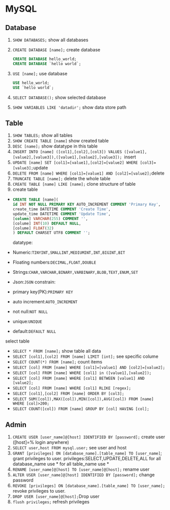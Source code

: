 # MySQL

## Database

1. `SHOW DATABASES;` show all databases
2. `CREATE DATABASE [name];` create database

   ```sql
   CREATE DATABASE hello_world;
   CREATE DATABASE `hello world`;
   ```
3. `USE [name];` use database

   ```sql
   USE hello_world;
   USE `hello world`;
   ```
4. `SELECT DATABASE();` show selected database
5. `SHOW VARIABLES LIKE 'datadir';` show data store path

## Table

1. `SHOW TABLES;` show all tables
2. `SHOW CREATE TABLE [name]` show created table
3. `DESC [name];` show datatype in this table
4. `INSERT INTO [name] ([col1],[col2],[col3]) VALUES ([value1],[value2],[value3]),([value1],[value2],[value3]); `insert
5. `UPDATE [name] SET [col1]=[value1],[col2]=[value2] WHERE [col3]=[value3];`update
6. `DELETE FROM [name] WHERE [col1]=[value1] AND [col2]=[value2];`delete
7. `TRUNCATE TABLE [name];` delete the whole table
8. `CREATE TABLE [name] LIKE [name];` clone structure of table
9. create table

* ```sql
  CREATE TABLE [name](
  id INT NOT NULL PRIMARY KEY AUTO_INCREMENT COMMENT 'Primary Key',
  create_time DATETIME COMMENT 'Create Time',
  update_time DATETIME COMMENT 'Update Time',
  [column] VARCHAR(255) COMMENT '',
  [colume] INT(10) DEFAULT NULL,
  [colume] FLOAT(32)
  ) DEFAULT CHARSET UTF8 COMMENT '';
  ```

  datatype:
* Numeric:`TINYINT,SMALLINT,MEDIUMINT,INT,BIGINT,BIT`
* Floating numbers:`DECIMAL,FLOAT,DOUBLE`
* Strings:`CHAR,VARCHAR,BINARY,VARBINARY,BLOB,TEXT,ENUM,SET`
* Json:`JSON`
  constrain:
* primary key(PK):`PRIMARY KEY`
* auto increment:`AUTO_INCREMENT`
* not null:`NOT NULL`
* unique:`UNIQUE`
* default:`DEFAULT NULL`

select table

* `SELECT * FROM [name];` show table all data
* `SELECT [col1],[col2] FROM [name] LIMIT [int];` see specific colume
* `SELECT COUNT(*) FROM [name];` count items
* `SELECT [col] FROM [name] WHERE [col1]=[value1] AND [col2]=[value2];`
* `SELECT [col] FROM [name] WHERE [col1] in ([value1],[value2]);`
* `SELECT [col] FROM [name] WHERE [col1] BETWEEN [value1] AND [value2];`
* `SELECT [col] FROM [name] WHERE [col1] RLIKE [regex];`
* `SELECT [col1],[col2] FROM [name] ORDER BY [col3]; `
* `SELECT SUM([col]),MAX([col]),MIN([col]),AVG([col]) FROM [name] WHERE [col]>200; `
* `SELECT COUNT([col]) FROM [name] GROUP BY [col] HAVING [col];`

## Admin

1. `CREATE USER [user_name]@[host] IDENTIFIED BY [password];` create user ([host]=% login anywhere)
2. `SELECT user,host FROM mysql.user;` see user and host
3. `GRANT [privileges] ON [database_name].[table_name] TO [user_name]`; grant privileges to user. privileges:SELECT,UPDATE,DELETE,ALL
   for all database_name use *
   for all table_name use *
4. `RENAME [user_name]@[host] TO [user_name]@[host];` rename user
5. `ALTER USER [user_name]@[host] IDENTIFIED BY [password];` change password
6. `REVOKE [privileges] ON [database_name].[table_name] TO [user_name];` revoke privileges to user.
7. `DROP USER [user_name]@[host];`Drop user
8. `flush privileges;` refresh privileges
